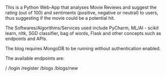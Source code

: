 
This is a Python Web-App that analyses Movie Reviews and suggest the rating (out of 100) and sentiments (positive, negative or neutral)
to users, thus suggesting if the movie could be a potential hit.

The Softwares/Algorithms/Services used include PyCharm, ML/AI - scikit learn, nltk, SGD classifier, bag of words, Flask
and other concepts such as endpoints and APIs.

The blog requires MongoDB to be running without authentication enabled.

The available endpoints are:

/
/login
/register
/blogs
/blogs/new
